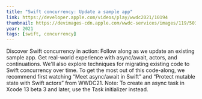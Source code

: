 ```yaml
---
title: "Swift concurrency: Update a sample app"
link: https://developer.apple.com/videos/play/wwdc2021/10194
thumbnail: https://devimages-cdn.apple.com/wwdc-services/images/119/5035/5035_wide_250x141_2x.jpg
year: 2021
tags: [swift, concurrency]
---
```


Discover Swift concurrency in action: Follow along as we update an existing sample app. Get real-world experience with async/await, actors, and continuations. We'll also explore techniques for migrating existing code to Swift concurrency over time. To get the most out of this code-along, we recommend first watching “Meet async/await in Swift” and “Protect mutable state with Swift actors” from WWDC21. Note: To create an async task in Xcode 13 beta 3 and later, use the Task initializer instead.
